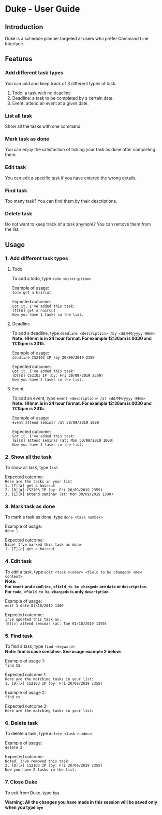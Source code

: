 ﻿# Duke - User Guide

## Introduction
Duke is a schedule planner targeted at users who prefer Command Line Interface.

## Features 

### Add different task types
You can add and keep track of 3 different types of task.
1. Todo: a task with no deadline
2. Deadline: a task to be completed by a certain date.
3. Event: attend an event at a given date.

### List all task
Show all the tasks with one command.

### Mark task as done
You can enjoy the satisfaction of ticking your task as done after completing them.

### Edit task
You can edit a specific task if you have entered the wrong details.

### Find task
Too many task? You can find them by their descriptions.

### Delete task
Do not want to keep track of a task anymore? You can remove them from the list.

## Usage

### 1. Add different task types
1. Todo

    To add a todo, type `todo <description>`
        
    Example of usage: <br/>
    `todo get a haircut`

    Expected outcome: <br/>
    `Got it. I've added this task:` <br/>
    `[T][✘] get a haircut` <br/>
    `Now you have 1 tasks in the list.`

2. Deadline

    To add a deadline, type `deadline <description> /by <dd/MM/yyyy HHmm>` <br/>
    **Note: HHmm is in 24 hour format. For example 12:30am is 0030 and 11:15pm is 2315.**
    
    Example of usage: <br/>
    `deadline CS2103 IP /by 20/09/2019 2359`
    
    Expected outcome: <br/>
    `Got it. I've added this task:` <br/>
    `[D][✘] CS2103 IP (by: Fri 20/09/2019 2359)` <br/>
    `Now you have 2 tasks in the list.` <br/>

3. Event

    To add an event, type `event <description> /at <dd/MM/yyyy HHmm>` <br/>
    **Note: HHmm is in 24 hour format. For example 12:30am is 0030 and 11:15pm is 2315.**
    
    Example of usage: <br/>
    `event attend seminar /at 30/09/2019 1000`
    
    Expected outcome: <br/>
    `Got it. I've added this task:` <br/>
    `[E][✘] attend seminar (at: Mon 30/09/2019 1000)` <br/>
    `Now you have 3 tasks in the list.`

### 2. Show all the task
To show all task, type `list`

Expected outcome: <br/>
`Here are the tasks in your list` <br/>
`1. [T][✘] get a haircut` <br/>
`2. [D][✘] CS2103 IP (by: Fri 20/09/2019 2359)` <br/>
`3. [E][✘] attend seminar (at: Mon 30/09/2019 1000)`

### 3. Mark task as done
To mark a task as done, type `done <task number>`

Example of usage: <br/>
`done 1`

Expected outcome: <br/>
`Nice! I've marked this task as done:` <br/>
`1. [T][✓] get a haircut`

### 4. Edit task
To edit a task, type `edit <task number> <field to be changed> <new content>` <br/>
**Note: <br/> 
For `event` and `deadline`, `<field to be changed>` are `date` or `description`. <br/>
For `todo`, `<field to be changed>` is only `description`.**

Example of usage: <br/>
`edit 3 date 01/10/2019 1300`

Expected outcome: <br/>
`I've updated this task as:` <br/>
`[E][✗] attend seminar (at: Tue 01/10/2019 1300)`

### 5. Find task
To find a task, type `find <keyword>` <br/>
**Note: find is case sensitive. See usage example 2 below:**

Example of usage 1: <br/>
`find CS`

Expected outcome 1: <br/>
`Here are the matching tasks in your list:` <br/>
`1. [D][✗] CS2103 IP (by: Fri 20/09/2019 2359)`

Example of usage 2: <br/>
`find cs`

Expected outcome 2: <br/>
`Here are the matching tasks in your list:`

### 6. Delete task
To delete a task, type `delete <task number>`

Example of usage: <br/>
`delete 2`

Expected outcome: <br/>
`Noted. I've removed this task:` <br/>
`2. [D][✗] CS2103 IP (by: Fri 20/09/2019 2359)` <br/>
`Now you have 2 tasks in the list.`

### 7. Close Duke
To exit from Duke, type `bye`

**Warning: All the changes you have made in this session will be saved only when you type `bye`**
